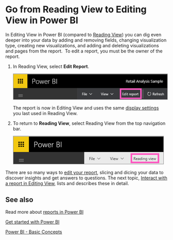 ﻿<properties
   pageTitle="Go from Reading View to Editing View in Power BI"
   description="Go from Reading View to Editing View in Power BI"
   services="powerbi"
   documentationCenter=""
   authors="mihart"
   manager="mblythe"
   editor=""
   tags=""/>

<tags
   ms.service="powerbi"
   ms.devlang="NA"
   ms.topic="article"
   ms.tgt_pltfrm="NA"
   ms.workload="powerbi"
   ms.date="02/22/2016"
   ms.author="mihart"/>

# Go from Reading View to Editing View in Power BI

In Editing View in Power BI (compared to [Reading View](powerbi-service-interact-with-a-report-in-reading-view.md)) you can dig even deeper into your data by adding and removing fields, changing visualization type, creating new visualizations, and adding and deleting visualizations and pages from the report.  To edit a report, you must be the owner of the report.

1.  In Reading View, select **Edit Report**. 

    ![](media/powerbi-service-go-from-reading-view-to-editing-view/EditReportnew.png)

    The report is now in Editing View and uses the same [display settings](powerbi-service-change-report-display-settings.md) you last used in Reading View.

2. To return to **Reading View**, select Reading View from the top navigation bar.

	![](media/powerbi-service-go-from-reading-view-to-editing-view/ReadingViewReturnnew.png)

There are so many ways to [edit your report](powerbi-service-interact-with-a-report-in-editing-view.md), slicing and dicing your data to discover insights and get answers to questions.  The next topic, [Interact with a report in Editing View](powerbi-service-interact-with-a-report-in-editing-view.md), lists and describes these in detail.


## See also

Read more about [reports in Power BI](powerbi-service-reports.md)

[Get started with Power BI](powerbi-service-get-started.md)

[Power BI - Basic Concepts](powerbi-service-basic-concepts.md)  

